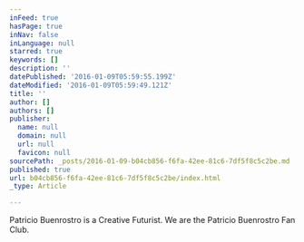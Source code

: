 ```yaml
---
inFeed: true
hasPage: true
inNav: false
inLanguage: null
starred: true
keywords: []
description: ''
datePublished: '2016-01-09T05:59:55.199Z'
dateModified: '2016-01-09T05:59:49.121Z'
title: ''
author: []
authors: []
publisher:
  name: null
  domain: null
  url: null
  favicon: null
sourcePath: _posts/2016-01-09-b04cb856-f6fa-42ee-81c6-7df5f8c5c2be.md
published: true
url: b04cb856-f6fa-42ee-81c6-7df5f8c5c2be/index.html
_type: Article

---
```

Patricio Buenrostro is a Creative Futurist. We are the Patricio Buenrostro Fan Club.